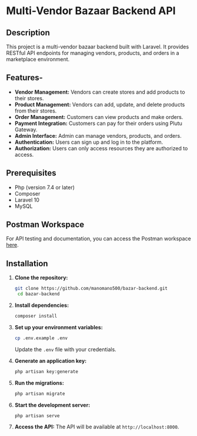 # Multi-Vendor Bazaar Backend API


## Description

This project is a multi-vendor bazaar backend built with Laravel. It provides RESTful API endpoints for managing vendors, products, and orders in a marketplace environment.

## Features-

- **Vendor Management:** Vendors can create stores and add products to their stores.
- **Product Management:** Vendors can add, update, and delete products from their stores.
- **Order Management:** Customers can view products and make orders.
- **Payment Integration:** Customers can pay for their orders using Plutu Gateway.
- **Admin Interface:** Admin can manage vendors, products, and orders.
- **Authentication:** Users can sign up and log in to the platform.
- **Authorization:** Users can only access resources they are authorized to access.

## Prerequisites

- Php (version 7.4 or later)
- Composer
- Laravel 10
- MySQL


## Postman Workspace

For API testing and documentation, you can access the Postman workspace [here](https://www.postman.com/workspace/your-workspace-name).

## Installation

1. **Clone the repository:**
   ```bash
   git clone https://github.com/manomano500/bazar-backend.git
    cd bazar-backend
    ```
2. **Install dependencies:** 
    ```bash
    composer install
    ```
   
3. **Set up your environment variables:** 
    ```bash
    cp .env.example .env
    ```
    Update the `.env` file with your credentials.
4. **Generate an application key:** 
    ```bash
    php artisan key:generate
    ```
5. **Run the migrations:** 
    ```bash
    php artisan migrate
    ```
6. **Start the development server:** 
    ```bash
    php artisan serve
    ```
7. **Access the API:** 
    The API will be available at `http://localhost:8000`.
